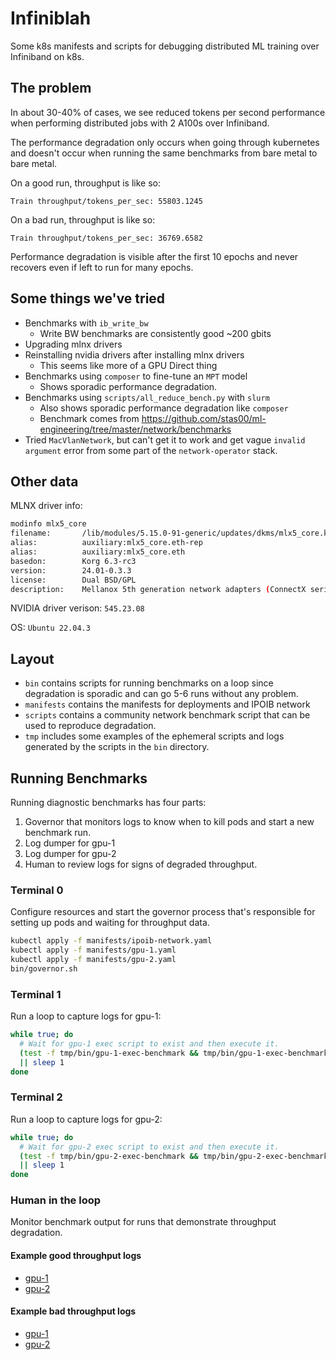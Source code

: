 # Infiniblah

Some k8s manifests and scripts for debugging distributed ML training over
Infiniband on k8s.

## The problem

In about 30-40% of cases, we see reduced tokens per second performance when
performing distributed jobs with 2 A100s over Infiniband.

The performance degradation only occurs when going through kubernetes and
doesn't occur when running the same benchmarks from bare metal to bare metal.

On a good run, throughput is like so:
```
Train throughput/tokens_per_sec: 55803.1245
```

On a bad run, throughput is like so:
```
Train throughput/tokens_per_sec: 36769.6582
```

Performance degradation is visible after the first 10 epochs and never recovers
even if left to run for many epochs.

## Some things we've tried

- Benchmarks with `ib_write_bw`
  - Write BW benchmarks are consistently good ~200 gbits
- Upgrading mlnx drivers
- Reinstalling nvidia drivers after installing mlnx drivers
  - This seems like more of a GPU Direct thing
- Benchmarks using `composer` to fine-tune an `MPT` model
  - Shows sporadic performance degradation.
- Benchmarks using `scripts/all_reduce_bench.py` with `slurm`
  - Also shows sporadic performance degradation like `composer`
  - Benchmark comes from https://github.com/stas00/ml-engineering/tree/master/network/benchmarks
- Tried `MacVlanNetwork`, but can't get it to work and get vague `invalid
  argument` error from some part of the `network-operator` stack.

## Other data

MLNX driver info:

```bash
modinfo mlx5_core
filename:       /lib/modules/5.15.0-91-generic/updates/dkms/mlx5_core.ko
alias:          auxiliary:mlx5_core.eth-rep
alias:          auxiliary:mlx5_core.eth
basedon:        Korg 6.3-rc3
version:        24.01-0.3.3
license:        Dual BSD/GPL
description:    Mellanox 5th generation network adapters (ConnectX series) core driver
```

NVIDIA driver verison: `545.23.08`

OS: `Ubuntu 22.04.3`

## Layout

- `bin` contains scripts for running benchmarks on a loop since degradation is
  sporadic and can go 5-6 runs without any problem.
- `manifests` contains the manifests for deployments and IPOIB network
- `scripts` contains a community network benchmark script that can be used to
  reproduce degradation.
- `tmp` includes some examples of the ephemeral scripts and logs generated by
  the scripts in the `bin` directory.

## Running Benchmarks

Running diagnostic benchmarks has four parts:

1. Governor that monitors logs to know when to kill pods and start a new benchmark run.
2. Log dumper for gpu-1
3. Log dumper for gpu-2
4. Human to review logs for signs of degraded throughput.

### Terminal 0

Configure resources and start the governor process that's responsible for
setting up pods and waiting for throughput data.

```bash
kubectl apply -f manifests/ipoib-network.yaml
kubectl apply -f manifests/gpu-1.yaml
kubectl apply -f manifests/gpu-2.yaml
bin/governor.sh
```

### Terminal 1

Run a loop to capture logs for gpu-1:

```bash
while true; do
  # Wait for gpu-1 exec script to exist and then execute it.
  (test -f tmp/bin/gpu-1-exec-benchmark && tmp/bin/gpu-1-exec-benchmark) \
  || sleep 1
done
```

### Terminal 2

Run a loop to capture logs for gpu-2:

```bash
while true; do
  # Wait for gpu-2 exec script to exist and then execute it.
  (test -f tmp/bin/gpu-2-exec-benchmark && tmp/bin/gpu-2-exec-benchmark) \
  || sleep 1
done
```

### Human in the loop

Monitor benchmark output for runs that demonstrate throughput degradation.

#### Example good throughput logs

- [gpu-1](https://github.com/tdg5/infiniblah/blob/main/tmp/gpu-1-logs/good.log#L813-L815)
- [gpu-2](https://github.com/tdg5/infiniblah/blob/main/tmp/gpu-2-logs/good.log#L813-L815)

#### Example bad throughput logs

- [gpu-1](https://github.com/tdg5/infiniblah/blob/main/tmp/gpu-1-logs/bad.log#L813-L815)
- [gpu-2](https://github.com/tdg5/infiniblah/blob/main/tmp/gpu-2-logs/bad.log#L772-L774)
